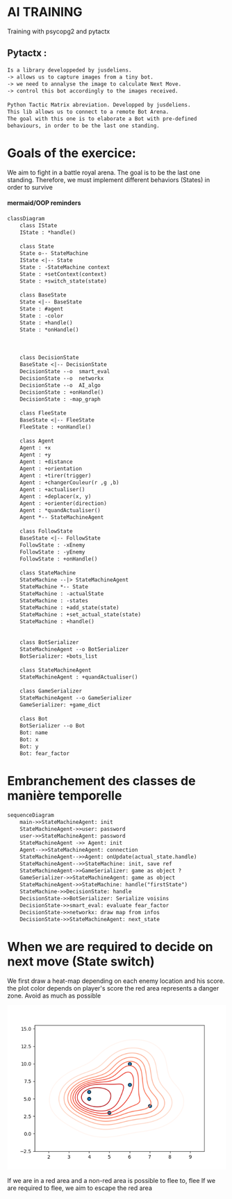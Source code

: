 # AI TRAINING

Training with psycopg2 and pytactx

## Pytactx :

    Is a library developpeded by jusdeliens.
    -> allows us to capture images from a tiny bot.
    -> we need to annalyse the image to calculate Next Move.
    -> control this bot accordingly to the images received.

    Python Tactic Matrix abreviation. Developped by jusdeliens.
    This lib allows us to connect to a remote Bot Arena.
    The goal with this one is to elaborate a Bot with pre-defined behaviours, in order to be the last one standing.

# Goals of the exercice:

We aim to fight in a battle royal arena.
The goal is to be the last one standing. Therefore, we must implement different behaviors (States) in order to survive

#### mermaid/OOP reminders

```mermaid
classDiagram
    class IState
    IState : *handle()

    class State
    State o-- StateMachine
    IState <|-- State
    State : -StateMachine context
    State : +setContext(context)
    State : +switch_state(state)

    class BaseState
    State <|-- BaseState
    State : #agent
    State : -color
    State : +handle()
    State : *onHandle()



    class DecisionState
    BaseState <|-- DecisionState
    DecisionState --o  smart_eval
    DecisionState --o  networkx
    DecisionState --o  AI_algo
    DecisionState : +onHandle()
    DecisionState : -map_graph
    
    class FleeState 
    BaseState <|-- FleeState
    FleeState : +onHandle()

    class Agent
    Agent : +x
    Agent : +y
    Agent : +distance
    Agent : +orientation
    Agent : +tirer(trigger)
    Agent : +changerCouleur(r ,g ,b)
    Agent : +actualiser()
    Agent : +deplacer(x, y)
    Agent : +orienter(direction)
    Agent : *quandActualiser()
    Agent *-- StateMachineAgent

    class FollowState
    BaseState <|-- FollowState
    FollowState : -xEnemy
    FollowState : -yEnemy
    FollowState : +onHandle()

    class StateMachine
    StateMachine --|> StateMachineAgent
    StateMachine *-- State
    StateMachine : -actualState
    StateMachine : -states
    StateMachine : +add_state(state)
    StateMachine : +set_actual_state(state)
    StateMachine : +handle()
    
    
    class BotSerializer
    StateMachineAgent --o BotSerializer
    BotSerializer: +bots_list

    class StateMachineAgent
    StateMachineAgent : +quandActualiser()
    
    class GameSerializer
    StateMachineAgent --o GameSerializer
    GameSerializer: +game_dict
        
    class Bot
    BotSerializer --o Bot
    Bot: name
    Bot: x
    Bot: y
    Bot: fear_factor

```

# Embranchement des classes de manière temporelle

```mermaid
sequenceDiagram
    main->>StateMachineAgent: init
    StateMachineAgent->>user: password
    user->>StateMachineAgent: password
    StateMachineAgent ->> Agent: init
    Agent-->>StateMachineAgent: connection
    StateMachineAgent-->>Agent: onUpdate(actual_state.handle)
    StateMachineAgent-->>StateMachine: init, save ref
    StateMachineAgent->>GameSerializer: game as object ?
    GameSerializer->>StateMachineAgent: game as object
    StateMachineAgent->>StateMachine: handle("firstState")
    StateMachine->>DecisionState: handle
    DecisionState->>BotSerializer: Serialize voisins
    DecisionState->>smart_eval: evaluate fear_factor
    DecisionState->>networkx: draw map from infos
    DecisionState->>StateMachineAgent: next_state
```

# When we are required to decide on next move (State switch)

We first draw a heat-map depending on each enemy location and his score.
the plot color depends on player's score
the red area represents a danger zone. Avoid as much as possible

![img.png](assests/img.png)

If we are in a red area and a non-red area is possible to flee to, flee
If we are required to flee, we aim to escape the red area
